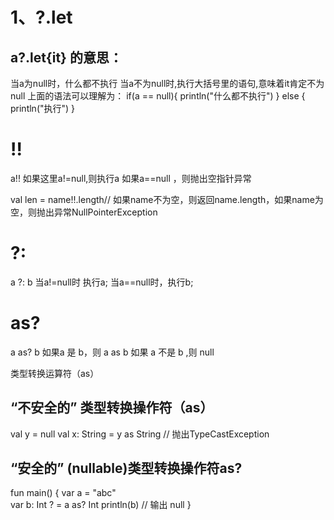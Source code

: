 # 1、?.let
## a?.let{it} 的意思：
当a为null时，什么都不执行
当a不为null时,执行大括号里的语句,意味着it肯定不为null
上面的语法可以理解为：
if(a == null){
	println("什么都不执行")
} else {
	println("执行")
}

# !!
a!!
如果这里a!=null,则执行a
如果a==null ，则抛出空指针异常

val len = name!!.length// 如果name不为空，则返回name.length，如果name为空，则抛出异常NullPointerException

# ?:
a ?: b
当a!=null时  执行a;
当a==null时，执行b;

# as?

a as?  b
如果a 是 b，则 a as b
如果 a 不是 b ,则 null

类型转换运算符（as）

## “不安全的” 类型转换操作符（as）
val y = null
val x: String = y as String // 抛出TypeCastException
## “安全的” (nullable)类型转换操作符as?
fun main() {
    var a = "abc"   
    var b: Int ? = a as? Int
    println(b)  // 输出 null
}